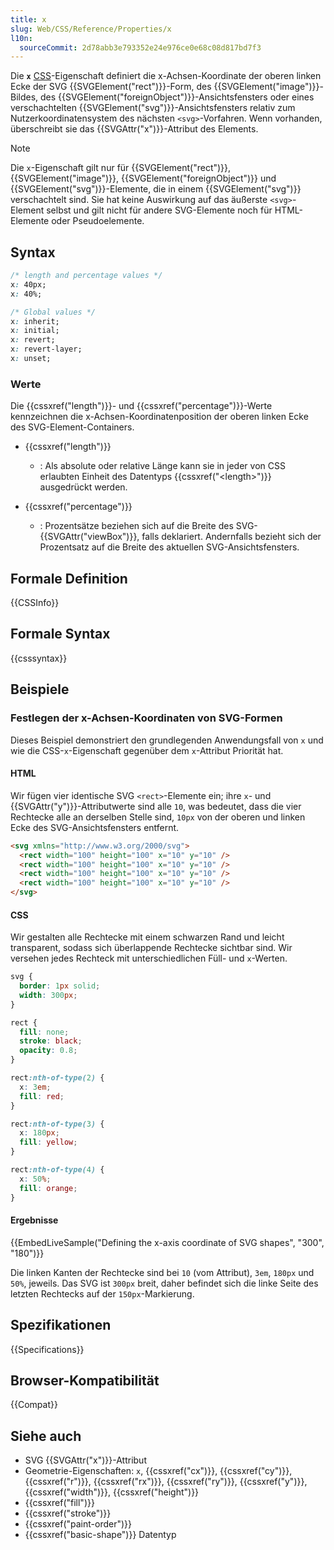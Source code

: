 ```yaml
---
title: x
slug: Web/CSS/Reference/Properties/x
l10n:
  sourceCommit: 2d78abb3e793352e24e976ce0e68c08d817bd7f3
---
```


Die **`x`** [CSS](/de/docs/Web/CSS)-Eigenschaft definiert die x-Achsen-Koordinate der oberen linken Ecke der SVG {{SVGElement("rect")}}-Form, des {{SVGElement("image")}}-Bildes, des {{SVGElement("foreignObject")}}-Ansichtsfensters oder eines verschachtelten {{SVGElement("svg")}}-Ansichtsfensters relativ zum Nutzerkoordinatensystem des nächsten `<svg>`-Vorfahren. Wenn vorhanden, überschreibt sie das {{SVGAttr("x")}}-Attribut des Elements.

> [!NOTE]
> Die `x`-Eigenschaft gilt nur für {{SVGElement("rect")}}, {{SVGElement("image")}}, {{SVGElement("foreignObject")}} und {{SVGElement("svg")}}-Elemente, die in einem {{SVGElement("svg")}} verschachtelt sind. Sie hat keine Auswirkung auf das äußerste `<svg>`-Element selbst und gilt nicht für andere SVG-Elemente noch für HTML-Elemente oder Pseudoelemente.

## Syntax

```css
/* length and percentage values */
x: 40px;
x: 40%;

/* Global values */
x: inherit;
x: initial;
x: revert;
x: revert-layer;
x: unset;
```

### Werte

Die {{cssxref("length")}}- und {{cssxref("percentage")}}-Werte kennzeichnen die x-Achsen-Koordinatenposition der oberen linken Ecke des SVG-Element-Containers.

- {{cssxref("length")}}
  - : Als absolute oder relative Länge kann sie in jeder von CSS erlaubten Einheit des Datentyps {{cssxref("&lt;length&gt;")}} ausgedrückt werden.

- {{cssxref("percentage")}}
  - : Prozentsätze beziehen sich auf die Breite des SVG-{{SVGAttr("viewBox")}}, falls deklariert. Andernfalls bezieht sich der Prozentsatz auf die Breite des aktuellen SVG-Ansichtsfensters.

## Formale Definition

{{CSSInfo}}

## Formale Syntax

{{csssyntax}}

## Beispiele

### Festlegen der x-Achsen-Koordinaten von SVG-Formen

Dieses Beispiel demonstriert den grundlegenden Anwendungsfall von `x` und wie die CSS-`x`-Eigenschaft gegenüber dem `x`-Attribut Priorität hat.

#### HTML

Wir fügen vier identische SVG `<rect>`-Elemente ein; ihre `x`- und {{SVGAttr("y")}}-Attributwerte sind alle `10`, was bedeutet, dass die vier Rechtecke alle an derselben Stelle sind, `10px` von der oberen und linken Ecke des SVG-Ansichtsfensters entfernt.

```html
<svg xmlns="http://www.w3.org/2000/svg">
  <rect width="100" height="100" x="10" y="10" />
  <rect width="100" height="100" x="10" y="10" />
  <rect width="100" height="100" x="10" y="10" />
  <rect width="100" height="100" x="10" y="10" />
</svg>
```

#### CSS

Wir gestalten alle Rechtecke mit einem schwarzen Rand und leicht transparent, sodass sich überlappende Rechtecke sichtbar sind. Wir versehen jedes Rechteck mit unterschiedlichen Füll- und `x`-Werten.

```css
svg {
  border: 1px solid;
  width: 300px;
}

rect {
  fill: none;
  stroke: black;
  opacity: 0.8;
}

rect:nth-of-type(2) {
  x: 3em;
  fill: red;
}

rect:nth-of-type(3) {
  x: 180px;
  fill: yellow;
}

rect:nth-of-type(4) {
  x: 50%;
  fill: orange;
}
```

#### Ergebnisse

{{EmbedLiveSample("Defining the x-axis coordinate of SVG shapes", "300", "180")}}

Die linken Kanten der Rechtecke sind bei `10` (vom Attribut), `3em`, `180px` und `50%`, jeweils. Das SVG ist `300px` breit, daher befindet sich die linke Seite des letzten Rechtecks auf der `150px`-Markierung.

## Spezifikationen

{{Specifications}}

## Browser-Kompatibilität

{{Compat}}

## Siehe auch

- SVG {{SVGAttr("x")}}-Attribut
- Geometrie-Eigenschaften: `x`, {{cssxref("cx")}}, {{cssxref("cy")}}, {{cssxref("r")}}, {{cssxref("rx")}}, {{cssxref("ry")}}, {{cssxref("y")}}, {{cssxref("width")}}, {{cssxref("height")}}
- {{cssxref("fill")}}
- {{cssxref("stroke")}}
- {{cssxref("paint-order")}}
- {{cssxref("basic-shape")}} Datentyp
